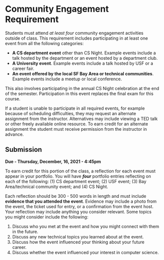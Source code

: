 Community Engagement Requirement
================================

Students must attend *at least four* community engagement activities outside of class. This requirement includes participating in at least one event from all the following categories:

- **A CS department event** other than CS Night. Example events include a talk hosted by the department or an event hosted by a department club.
- **A University event**. Example events include a talk hosted by USF or a career fair.
- **An event offered by the local SF Bay Area or technical communities**. Example events include a meetup or local conference.

This also involves participating in the annual CS Night celebration at the end of the semester. Participation in this event replaces the final exam for this course.

If a student is unable to participate in all required events, for example because of scheduling difficulties, they may request an alternate assignment from the instructor. Alternatives may include viewing a TED talk or other freely available online resource. To earn credit for an alternate assignment the student must receive permission from the instructor in advance.

## Submission

**Due - Thursday, December, 16, 2021 - 4:45pm**

To earn credit for this portion of the class, a reflection for each event must appear in your portfolio. You will have ***four*** portfolio entries reflecting on each of the following: (1) CS department event; (2) USF event; (3) Bay Area/technical community event; and (4) CS Night.
 
Each reflection should be 300 - 500 words in length and must include **evidence that you attended the event**. Evidence may include a photo from the event, the ticket used for entry, or a confirmation from the event host. Your reflection may include anything you consider relevant. Some topics you might consider include the following:

1. Discuss who you met at the event and how you might connect with them in the future.
2. Discuss any new technical topics you learned about at the event.
3. Discuss how the event influenced your thinking about your future career.
4. Discuss whether the event influenced your interest in computer science.
